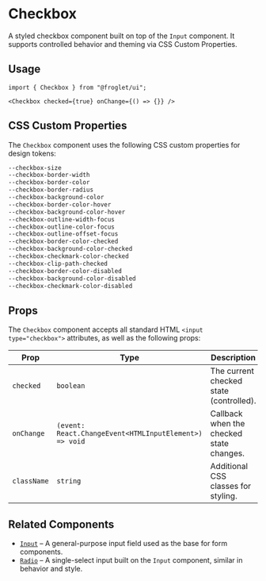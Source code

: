 # Checkbox

A styled checkbox component built on top of the `Input` component. It supports controlled behavior and theming via CSS Custom Properties.

## Usage

```tsx
import { Checkbox } from "@froglet/ui";

<Checkbox checked={true} onChange={() => {}} />
```

## CSS Custom Properties

The `Checkbox` component uses the following CSS custom properties for design tokens:

```css
--checkbox-size
--checkbox-border-width
--checkbox-border-color
--checkbox-border-radius
--checkbox-background-color
--checkbox-border-color-hover
--checkbox-background-color-hover
--checkbox-outline-width-focus
--checkbox-outline-color-focus
--checkbox-outline-offset-focus
--checkbox-border-color-checked
--checkbox-background-color-checked
--checkbox-checkmark-color-checked
--checkbox-clip-path-checked
--checkbox-border-color-disabled
--checkbox-background-color-disabled
--checkbox-checkmark-color-disabled
```

## Props

The `Checkbox` component accepts all standard HTML `<input type="checkbox">` attributes, as well as the following props:

| Prop        | Type                                        | Description                                            |
|-------------|---------------------------------------------|--------------------------------------------------------|
| `checked`   | `boolean`                                   | The current checked state (controlled).                |
| `onChange`  | `(event: React.ChangeEvent<HTMLInputElement>) => void` | Callback when the checked state changes.       |
| `className` | `string`                                    | Additional CSS classes for styling.                    |

## Related Components

- [`Input`](../Input/README.md) – A general-purpose input field used as the base for form components.
- [`Radio`](../Radio/README.md) – A single-select input built on the `Input` component, similar in behavior and style.

